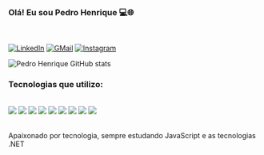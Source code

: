 ### Olá! Eu sou Pedro Henrique 💻🌐

<br/>

[![LinkedIn](https://img.shields.io/badge/LinkedIn-0077B5?style=for-the-badge&logo=linkedin&logoColor=white)](https://www.linkedin.com/in/pedro-silva-24a3a920a/)
[![GMail](https://img.shields.io/badge/Gmail-D14836?style=for-the-badge&logo=gmail&logoColor=white)](phmsilva0402@gmail.com)
[![Instagram](https://img.shields.io/badge/Instagram-E4405F?style=for-the-badge&logo=instagram&logoColor=white)](https://www.instagram.com/pedrxhenriq_/)

![Pedro Henrique GitHub stats](https://github-readme-stats.vercel.app/api?username=pedrxhenriq&show_icons=true&theme=radical)

### Tecnologias que utilizo:

<div style="display: inline_block"><br />
<img aling="center" src="https://img.shields.io/badge/HTML5-E34F26?style=for-the-badge&logo=html5&logoColor=white">
<img aling="center" src="https://img.shields.io/badge/CSS3-1572B6?style=for-the-badge&logo=css3&logoColor=white">
<img aling="center" src="https://img.shields.io/badge/JavaScript-F7DF1E?style=for-the-badge&logo=javascript&logoColor=black">
<img aling="center" src="https://img.shields.io/badge/jQuery-0769AD?style=for-the-badge&logo=jquery&logoColor=white">
<img aling="center" src="https://img.shields.io/badge/C%23-239120?style=for-the-badge&logo=c-sharp&logoColor=white">
<img aling="center" src="https://img.shields.io/badge/.NET-5C2D91?style=for-the-badge&logo=.net&logoColor=white">
<img aling="center" src="https://img.shields.io/badge/PHP-777BB4?style=for-the-badge&logo=php&logoColor=white">
<img aling="center" src="https://img.shields.io/badge/MySQL-00000F?style=for-the-badge&logo=mysql&logoColor=white">
<img aling="center" src="https://img.shields.io/badge/Microsoft_SQL_Server-CC2927?style=for-the-badge&logo=microsoft-sql-server&logoColor=white">
</div>

<br />

Apaixonado por tecnologia, sempre estudando JavaScript e as tecnologias .NET 
